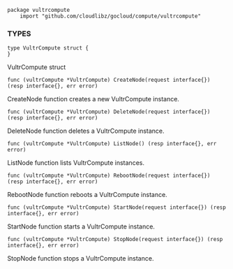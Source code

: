 ```
package vultrcompute
    import "github.com/cloudlibz/gocloud/compute/vultrcompute"
```

### TYPES

```
type VultrCompute struct {
}
```
VultrCompute struct

```
func (vultrCompute *VultrCompute) CreateNode(request interface{}) (resp interface{}, err error)
```
CreateNode function creates a new VultrCompute instance.

```
func (vultrCompute *VultrCompute) DeleteNode(request interface{}) (resp interface{}, err error)
```
DeleteNode function deletes a VultrCompute instance.

```
func (vultrCompute *VultrCompute) ListNode() (resp interface{}, err error)
```
ListNode function lists VultrCompute instances.

```
func (vultrCompute *VultrCompute) RebootNode(request interface{}) (resp interface{}, err error)
```
RebootNode function reboots a VultrCompute instance.

```
func (vultrCompute *VultrCompute) StartNode(request interface{}) (resp interface{}, err error)
```
StartNode function starts a VultrCompute instance.

```
func (vultrCompute *VultrCompute) StopNode(request interface{}) (resp interface{}, err error)
```
StopNode function stops a VultrCompute instance.
